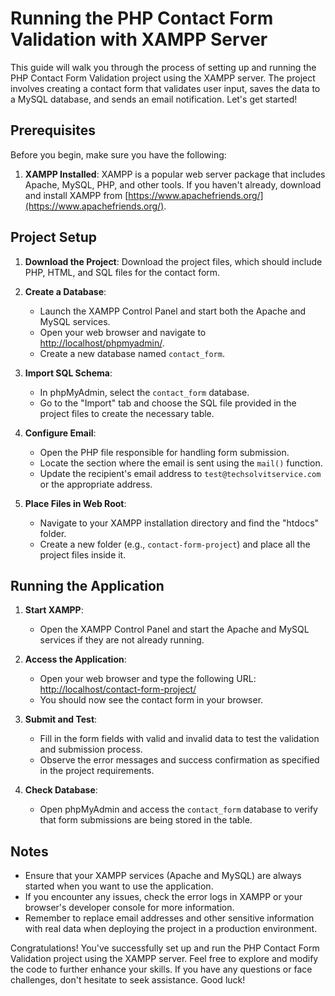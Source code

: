 # Running the PHP Contact Form Validation with XAMPP Server

This guide will walk you through the process of setting up and running the PHP Contact Form Validation project using the XAMPP server. The project involves creating a contact form that validates user input, saves the data to a MySQL database, and sends an email notification. Let's get started!

## Prerequisites

Before you begin, make sure you have the following:

1. **XAMPP Installed**: XAMPP is a popular web server package that includes Apache, MySQL, PHP, and other tools. If you haven't already, download and install XAMPP from [https://www.apachefriends.org/](https://www.apachefriends.org/).

## Project Setup

1. **Download the Project**: Download the project files, which should include PHP, HTML, and SQL files for the contact form.

2. **Create a Database**:
   - Launch the XAMPP Control Panel and start both the Apache and MySQL services.
   - Open your web browser and navigate to [http://localhost/phpmyadmin/](http://localhost/phpmyadmin/).
   - Create a new database named `contact_form`.

3. **Import SQL Schema**:
   - In phpMyAdmin, select the `contact_form` database.
   - Go to the "Import" tab and choose the SQL file provided in the project files to create the necessary table.

4. **Configure Email**:
   - Open the PHP file responsible for handling form submission.
   - Locate the section where the email is sent using the `mail()` function.
   - Update the recipient's email address to `test@techsolvitservice.com` or the appropriate address.

5. **Place Files in Web Root**:
   - Navigate to your XAMPP installation directory and find the "htdocs" folder.
   - Create a new folder (e.g., `contact-form-project`) and place all the project files inside it.

## Running the Application

1. **Start XAMPP**:
   - Open the XAMPP Control Panel and start the Apache and MySQL services if they are not already running.

2. **Access the Application**:
   - Open your web browser and type the following URL: [http://localhost/contact-form-project/](http://localhost/contact-form-project/)
   - You should now see the contact form in your browser.

3. **Submit and Test**:
   - Fill in the form fields with valid and invalid data to test the validation and submission process.
   - Observe the error messages and success confirmation as specified in the project requirements.

4. **Check Database**:
   - Open phpMyAdmin and access the `contact_form` database to verify that form submissions are being stored in the table.

## Notes

- Ensure that your XAMPP services (Apache and MySQL) are always started when you want to use the application.
- If you encounter any issues, check the error logs in XAMPP or your browser's developer console for more information.
- Remember to replace email addresses and other sensitive information with real data when deploying the project in a production environment.

Congratulations! You've successfully set up and run the PHP Contact Form Validation project using the XAMPP server. Feel free to explore and modify the code to further enhance your skills. If you have any questions or face challenges, don't hesitate to seek assistance. Good luck!
